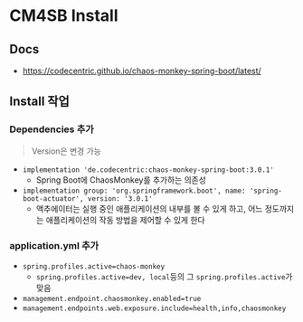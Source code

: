# CM4SB Install

## Docs

- https://codecentric.github.io/chaos-monkey-spring-boot/latest/

## Install 작업

### Dependencies 추가

> Version은 변경 가능

- `implementation 'de.codecentric:chaos-monkey-spring-boot:3.0.1'`
  - Spring Boot에 ChaosMonkey를 추가하는 의존성
- `implementation group: 'org.springframework.boot', name: 'spring-boot-actuator', version: '3.0.1'`
  - 액추에이터는 실행 중인 애플리케이션의 내부를 볼 수 있게 하고, 어느 정도까지는 애플리케이션의 작동 방법을 제어할 수 있게 한다

### application.yml 추가

- `spring.profiles.active=chaos-monkey`
  - `spring.profiles.active=dev, local`등의 그 `spring.profiles.active`가 맞음
- `management.endpoint.chaosmonkey.enabled=true`
- `management.endpoints.web.exposure.include=health,info,chaosmonkey`
